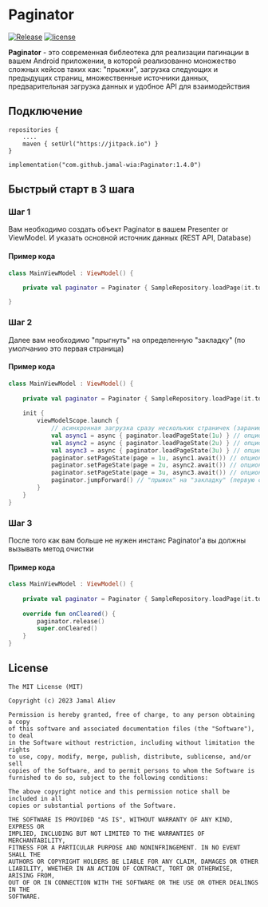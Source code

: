 # **Paginator**

[![Release](https://jitpack.io/v/jamal-wia/Paginator.svg)](https://jitpack.io/#jamal-wia/Paginator) [![license](https://img.shields.io/badge/license-MIT-blue.svg)](https://opensource.org/licenses/MIT)

**Paginator** - это современная библеотека для реализации пагинации в вашем Android приложении,
в которой реализованно моножество сложных кейсов таких как: "прыжки", загрузка следующих и
предыдущих страниц,
множественные источники данных, предварительная загрузка данных и удобное API для взаимодействия

## **Подключение**

``` Gradle
repositories {
    ....
    maven { setUrl("https://jitpack.io") }
}
```

``` Gradle
implementation("com.github.jamal-wia:Paginator:1.4.0")
```

## **Быстрый старт в 3 шага**

### Шаг 1

Вам необходимо создать объект Paginator в вашем Presenter or ViewModel. И указать основной источник
данных (REST API, Database)

#### Пример кода

``` Kotlin
class MainViewModel : ViewModel() {

    private val paginator = Paginator { SampleRepository.loadPage(it.toInt()) }

}
```

### Шаг 2

Далее вам необходимо "прыгнуть" на определенную "закладку" (по умолчанию это первая страница)

#### Пример кода

``` Kotlin
class MainViewModel : ViewModel() {
    
    private val paginator = Paginator { SampleRepository.loadPage(it.toInt()) }
    
    init {
        viewModelScope.launch {
            // асинхронная загрузка сразу нескольких страничек (зарание)
            val async1 = async { paginator.loadPageState(1u) } // опционально
            val async2 = async { paginator.loadPageState(2u) } // опционально
            val async3 = async { paginator.loadPageState(3u) } // опционально
            paginator.setPageState(page = 1u, async1.await()) // опционально
            paginator.setPageState(page = 2u, async2.await()) // опционально
            paginator.setPageState(page = 3u, async3.await()) // опционально
            paginator.jumpForward() // "прыжок" на "закладку" (первую страницу)
        }
    }
}
```

### Шаг 3

После того как вам больше не нужен инстанс Paginator'a вы должны вызывать метод очистки

#### Пример кода

``` Kotlin
class MainViewModel : ViewModel() {
    
    private val paginator = Paginator { SampleRepository.loadPage(it.toInt()) }
    
    override fun onCleared() {
        paginator.release()
        super.onCleared()
    }
}
```

## License

```
The MIT License (MIT)

Copyright (c) 2023 Jamal Aliev

Permission is hereby granted, free of charge, to any person obtaining a copy
of this software and associated documentation files (the "Software"), to deal
in the Software without restriction, including without limitation the rights
to use, copy, modify, merge, publish, distribute, sublicense, and/or sell
copies of the Software, and to permit persons to whom the Software is
furnished to do so, subject to the following conditions:

The above copyright notice and this permission notice shall be included in all
copies or substantial portions of the Software.

THE SOFTWARE IS PROVIDED "AS IS", WITHOUT WARRANTY OF ANY KIND, EXPRESS OR
IMPLIED, INCLUDING BUT NOT LIMITED TO THE WARRANTIES OF MERCHANTABILITY,
FITNESS FOR A PARTICULAR PURPOSE AND NONINFRINGEMENT. IN NO EVENT SHALL THE
AUTHORS OR COPYRIGHT HOLDERS BE LIABLE FOR ANY CLAIM, DAMAGES OR OTHER
LIABILITY, WHETHER IN AN ACTION OF CONTRACT, TORT OR OTHERWISE, ARISING FROM,
OUT OF OR IN CONNECTION WITH THE SOFTWARE OR THE USE OR OTHER DEALINGS IN THE
SOFTWARE.
```
